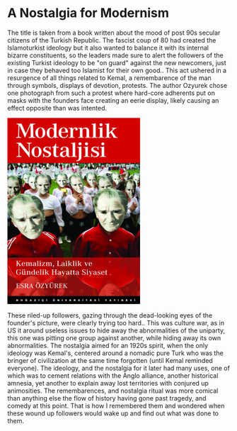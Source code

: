 # A Nostalgia for Modernism

The title is taken from a book written about the mood of post 90s
secular citizens of the Turkish Republic. The fascist coup of 80 had
created the Islamoturkist ideology but it also wanted to balance it
with its internal bizarre constituents, so the leaders made sure to
alert the followers of the existing Turkist ideology to be "on guard"
against the new newcomers, just in case they behaved too Islamist for
their own good.. This act ushered in a resurgence of all things
related to Kemal, a remembarence of the man through symbols, displays
of devotion, protests. The author Ozyurek chose one photograph from
such a protest where hard-core adherents put on masks with the
founders face creating an eerie display, likely causing an effect
opposite than was intented.

![](modernism_cover.jpg)

These riled-up followers, gazing through the dead-looking eyes of the
founder's picture, were clearly trying too hard.. This was culture
war, as in US it around useless issues to hide away the abnormalities
of the uniparty, this one was pitting one group against another, while
hiding away its own abnormalities. The nostalgia aimed for an 1920s
spirit, when the only ideology was Kemal's, centered around a nomadic
pure Turk who was the bringer of civilization at the same time
forgotten (until Kemal reminded everyone). The ideology, and the
nostalgia for it later had many uses, one of which was to cement
relations with the Anglo alliance, another historical amnesia, yet
another to explain away lost territories with conjured up
animosities. The remembarences, and nostalgia ritual was more comical
than anything else the flow of history having gone past tragedy, and
comedy at this point. That is how I remembered them and wondered when
these wound up followers would wake up and find out what was done to
them.
